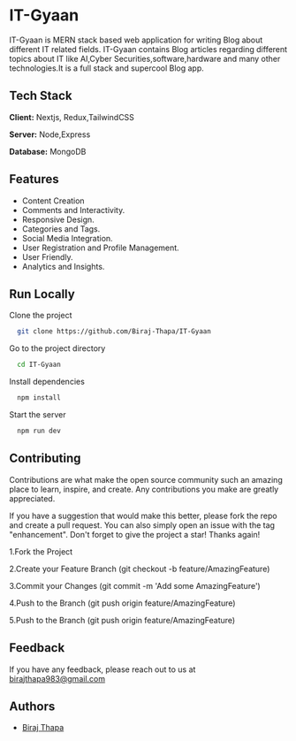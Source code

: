 
# IT-Gyaan

IT-Gyaan is MERN stack based web application for writing Blog about different IT related fields.
IT-Gyaan contains Blog articles regarding different topics about IT like AI,Cyber Securities,software,hardware and many other technologies.It is a full stack and supercool Blog app.


## Tech Stack

**Client:** Nextjs, Redux,TailwindCSS

**Server:** Node,Express

**Database:** MongoDB


## Features

- Content Creation
- Comments and Interactivity.
- Responsive Design.
- Categories and Tags.
- Social Media Integration.
- User Registration and Profile Management.
- User Friendly.
- Analytics and Insights. 


## Run Locally

Clone the project

```bash
  git clone https://github.com/Biraj-Thapa/IT-Gyaan
```

Go to the project directory

```bash
  cd IT-Gyaan
```

Install dependencies

```bash
  npm install
```

Start the server

```bash
  npm run dev
```


## Contributing

Contributions are what make the open source community such an amazing place to learn, inspire, and create. Any contributions you make are greatly appreciated.

If you have a suggestion that would make this better, please fork the repo and create a pull request. You can also simply open an issue with the tag "enhancement". Don't forget to give the project a star! Thanks again!

1.Fork the Project

2.Create your Feature Branch (git checkout -b feature/AmazingFeature)

3.Commit your Changes (git commit -m 'Add some AmazingFeature')

4.Push to the Branch (git push origin feature/AmazingFeature)

5.Push to the Branch (git push origin feature/AmazingFeature)



## Feedback

If you have any feedback, please reach out to us at birajthapa983@gmail.com


## Authors

- [Biraj Thapa](https://github.com/Biraj-Thapa)

